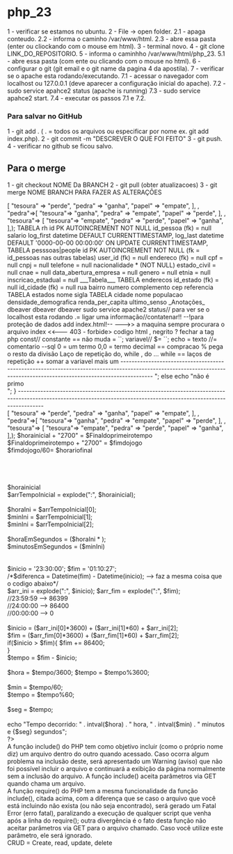 # php_23
1 - verificar se estamos no ubuntu.
2 - File -> open folder.
2.1 - apaga conteudo.
2.2 - informa o caminho /var/www/html.
2.3 - abre essa pasta (enter ou cliockando com o mouse em html).
3 - terminal novo.
4 - git clone LINK_DO_REPOSITORIO.
5 - informa o caminhho /var/www/html/php_23.
5.1 - abre essa pasta (com ente ou clicando com o mouse no html).
6 - configurar o git (git email e o git name da pagina 4 da apostila).
7 - verificar se o apache esta rodando/executando.
7.1 - acessar o navegador com localhost ou 127.0.0.1 (deve aparecer a configuração inicial do apache).
7.2 - sudo service apahce2 status (apache is running)
7.3 - sudo service apahce2 start.
7.4 - executar os passos 7.1 e 7.2.
 
 
 
 
 ### Para salvar no GitHub 
 1 - git add . ( . = todos os arquivos ou especificar por nome ex. git add index.php).
 2 - git commit -m  "DESCREVER O QUE FOI FEITO"
 3 - git push.
 4 - verificar no github se ficou salvo.



 ## Para o merge 
 1 - git checkout NOME Da BRANCH
 2 - git pull (obter atualizacoes)
 3 - git merge NOME BRANCH PARA FAZER AS ALTERAÇÕES 
 
 
 <?php 
$possibilidades = array("papel"=>[
    "tesoura" => "perde",
    "pedra" => "ganha",
    "papel" => "empate",
],
    
    , "pedra"=>[
        "tesoura"=> "ganha",
        "pedra" => "empate",
        "papel" => "perde",

    ],
    
    , "tesoura"=> [
    
    "tesoura"=> "empate",
    "pedra" => "perde",
    "papel" => "ganha",

],);
 
 
TABELA rh
id PK AUTOINCREMENT NOT NULL
    id_pessoa (fk) = null
    salario
log_first datetime DEFAULT CURRENTTIMESTAMP,
log_last datetime DEFAULT '0000-00-00 00:00:00' ON UPDATE CURRENTTIMESTAMP,





TABELA pesssoas|people 
id PK AUTOINCREMENT NOT NULL (fk = id_pessoas nas outras tabelas)
user_id (fk) = null
endereco (fk) = null
cpf = null
cnpj = null
telefone = null
nacionalidade * (NOT NULL)
estado_civil = null
cnae = null
data_abertura_empresa = null
genero = null
etnia = null
inscricao_estadual = null



___Tabela___



TABELA enderecos
id_estado (fk) = null
id_cidade (fk) = null
rua
bairro
numero



complemento
cep
referencia



TABELA estados
nome
sigla





TABELA cidade 
nome
populacao
densidade_demografica
renda_per_capita
ultimo_senso


 _Anotações_
 dbeaver
 dbeaver
 dbeaver
 sudo service apache2 status// para ver se o localhost esta rodando
 
 
 .= ligar uma informação//contatenar!!
 
 
 
 <?php = misturar php com hmtl
 
 
<br>                             --!para proteção de dados add index.html!--
                                   
                             
                             
                          --->> a maquina sempre procurara o arquivo index <<---
                       
                       
                       
403 - forbide> codigo html
</b> , negrito


<? __ Abrir php// >? fechar a tag php

const// constante == não muda = ``;

variavel// $= ``;

echo = texto 
//= comentario 
--sql
0 = um termo 
0,0 = termo decimal 
== compracao
% pega o resto da divisão 

Laço de repetição
do, while , do ... while == laços de repetição
++ somar a variavel mais um

-----------------------------------------------------------------------------------------------------------------------------------------------------------------------
<?php



function primeCheck($number){
    if ($number == 1)
    return 0;
    for ($i = 2; $i <= $number/2; $i++){
        if ($number % $i == 0)
            return 0;
    }
    return 1;
}
for($number =1; $number <= 10; $number++)
{
    $flag = primeCheck($number);
if ($flag == 1)
    echo " é primo <br>";
else
    echo "não é primo <br>";
  }

---------------------------------------------------------------------------------------------------------------------------------------------------------------------
<br>
<?php 
$possibilidades = array("papel"=>[
    "tesoura" => "perde",
    "pedra" => "ganha",
    "papel" => "empate",
],
    
    , "pedra"=>[
        "tesoura"=> "ganha",
        "pedra" => "empate",
        "papel" => "perde",

    ],
    
    , "tesoura"=> [
    
    "tesoura"=> "empate",
    "pedra" => "perde",
    "papel" => "ganha",

],);

<?php
  for($i =1; $i < 20; $i++){
  echo "O Valor de I = ".$id;
}
?>
<?php 
$horarioinicial:
<br>
$horainicial + "2700" = $Finaldoprimeirotempo <br>
$Finaldoprimeirotempo + "2700" = $fimdojogo<br>
$fimdojogo/60= $horariofinal<br>
<br>
<br>
<br>
<br>
$horainicial<br>
$arrTempoInicial = explode(":", $horainicial);<br>
<br>
$horaIni = $arrTempoInicial[0];<br>
$minIni = $arrTempoInicial[1];<br>
$minIni = $arrTempoInicial[2];<br>
<br>
$horaEmSegundos = ($horaIni * );<br>
$minutosEmSegundos = ($minIni)<br>
<br>
<br>
<?php
<br>
$inicio = '23:30:00';
$fim = '01:10:27';
<br>
/*$diferenca = Datetime(fim) - Datetime(inicio); --> faz a mesma coisa que o codigo abaixo*/
<br>
$arr_ini = explode(":", $inicio);
$arr_fim = explode(":", $fim);
<br>
//23:59:59 --> 86399<br>
//24:00:00 --> 86400<br>
//00:00:00 --> 0<br>
<br>
$inicio = ($arr_ini[0]*3600) + ($arr_ini[1]*60) + $arr_ini[2];
<br>
$fim = ($arr_fim[0]*3600) + ($arr_fim[1]*60) + $arr_fim[2];
<br>
if($inicio > $fim){
    $fim += 86400;<br>
}
<br>
$tempo = $fim - $inicio;<br>
<br>
$hora = $tempo/3600;
$tempo = $tempo%3600;<br>
<br>
$min = $tempo/60;<br>
$tempo = $tempo%60;<br>
<br>
$seg = $tempo;<br>
<br>
echo "Tempo decorrido: " . intval($hora) . " hora, " . intval($min) . " minutos e {$seg} segundos";<br>
?>
<br>
A função include() do PHP tem como objetivo incluir (como o próprio nome diz) um arquivo dentro do outro quando acessado. Caso ocorra algum problema na inclusão deste, será apresentado um Warning (aviso) que não foi possível incluir o arquivo e continuará a exibição da página normalmente sem a inclusão do arquivo. A função include() aceita parâmetros via GET quando chama um arquivo. <br>
A função require() do PHP tem a mesma funcionalidade da função include(), citada acima, com a diferença que se caso o arquivo que você está incluindo não exista (ou não seja encontrado), será gerado um Fatal Error (erro fatal), paralizando a execução de qualquer script que venha após a linha do require(); outra divergência é o fato desta função não aceitar parâmetros via GET para o arquivo chamado. Caso você utilize este parâmetro, ele será ignorado.<br>
CRUD = Create, read, update, delete
